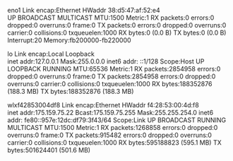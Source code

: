 eno1      Link encap:Ethernet  HWaddr 38:d5:47:af:52:e4  
          UP BROADCAST MULTICAST  MTU:1500  Metric:1
          RX packets:0 errors:0 dropped:0 overruns:0 frame:0
          TX packets:0 errors:0 dropped:0 overruns:0 carrier:0
          collisions:0 txqueuelen:1000 
          RX bytes:0 (0.0 B)  TX bytes:0 (0.0 B)
          Interrupt:20 Memory:fb200000-fb220000 

lo        Link encap:Local Loopback  
          inet addr:127.0.0.1  Mask:255.0.0.0
          inet6 addr: ::1/128 Scope:Host
          UP LOOPBACK RUNNING  MTU:65536  Metric:1
          RX packets:2854958 errors:0 dropped:0 overruns:0 frame:0
          TX packets:2854958 errors:0 dropped:0 overruns:0 carrier:0
          collisions:0 txqueuelen:1000 
          RX bytes:188352876 (188.3 MB)  TX bytes:188352876 (188.3 MB)

wlxf42853004df8 Link encap:Ethernet  HWaddr f4:28:53:00:4d:f8  
          inet addr:175.159.75.22  Bcast:175.159.75.255  Mask:255.255.254.0
          inet6 addr: fe80::957e:12dc:df79:3f43/64 Scope:Link
          UP BROADCAST RUNNING MULTICAST  MTU:1500  Metric:1
          RX packets:1268858 errors:0 dropped:0 overruns:0 frame:0
          TX packets:915482 errors:0 dropped:0 overruns:0 carrier:0
          collisions:0 txqueuelen:1000 
          RX bytes:595188823 (595.1 MB)  TX bytes:501624401 (501.6 MB)

